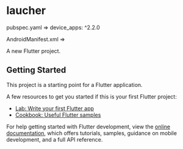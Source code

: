 # laucher

pubspec.yaml =>  device_apps: ^2.2.0

AndroidManifest.xml =>   <intent-filter>
 <category android:name="android.intent.category.HOME" />
 <category android:name="android.intent.category.DEFAULT" />

A new Flutter project.

## Getting Started

This project is a starting point for a Flutter application.

A few resources to get you started if this is your first Flutter project:

- [Lab: Write your first Flutter app](https://docs.flutter.dev/get-started/codelab)
- [Cookbook: Useful Flutter samples](https://docs.flutter.dev/cookbook)

For help getting started with Flutter development, view the
[online documentation](https://docs.flutter.dev/), which offers tutorials,
samples, guidance on mobile development, and a full API reference.
